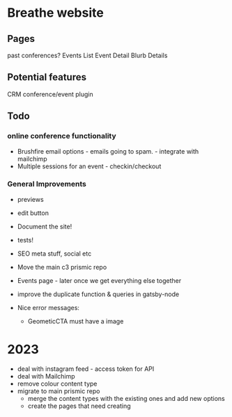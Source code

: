 # Breathe website

## Pages

past conferences?
Events List
Event Detail
Blurb
Details

## Potential features

CRM
conference/event plugin

## Todo

### online conference functionality

- Brushfire email options - emails going to spam. - integrate with mailchimp
- Multiple sessions for an event - checkin/checkout

### General Improvements

- previews
- edit button
- Document the site!
- tests!

- SEO meta stuff, social etc
- Move the main c3 prismic repo

- Events page - later once we get everything else together
- improve the duplicate function & queries in gatsby-node
- Nice error messages:
  - GeometicCTA must have a image

# 2023

- deal with instagram feed - access token for API
- deal with Mailchimp
- remove colour content type
- migrate to main prismic repo
  - merge the content types with the existing ones and add new options
  - create the pages that need creating
